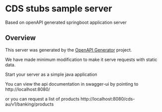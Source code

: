 # CDS stubs sample server

Based on openAPI generated springboot application server


## Overview  
This server was generated by the [OpenAPI Generator](https://openapi-generator.tech) project.

We have made minimum modification to make it serve requests with static data.

Start your server as a simple java application

You can view the api documentation in swagger-ui by pointing to  
http://localhost:8080/

or you can request a list of products
http://localhost:8080/cds-au/v1/banking/products
